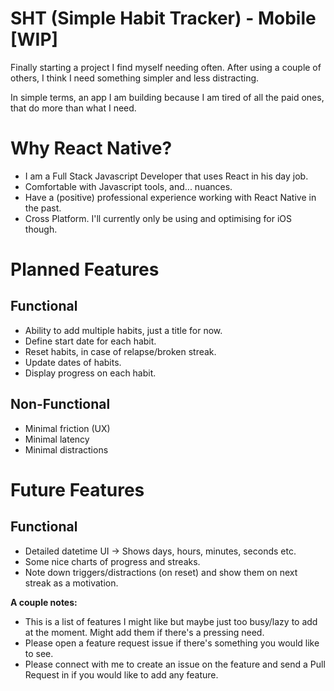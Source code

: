 # SHT (Simple Habit Tracker) - Mobile [WIP]

Finally starting a project I find myself needing often. After using a couple of others, I think I need something simpler and less distracting. 

In simple terms, an app I am building because I am tired of all the paid ones, that do more than what I need.

# Why React Native?

- I am a Full Stack Javascript Developer that uses React in his day job.
- Comfortable with Javascript tools, and... nuances.
- Have a (positive) professional experience working with React Native in the past.
- Cross Platform. I'll currently only be using and optimising for iOS though.

# Planned Features


## Functional

- Ability to add multiple habits, just a title for now.
- Define start date for each habit.
- Reset habits, in case of relapse/broken streak.
- Update dates of habits.
- Display progress on each habit.

## Non-Functional

- Minimal friction (UX)
- Minimal latency
- Minimal distractions

# Future Features

## Functional

- Detailed datetime UI -> Shows days, hours, minutes, seconds etc.
- Some nice charts of progress and streaks.
- Note down triggers/distractions (on reset) and show them on next streak as a motivation.

**A couple notes:** 

- This is a list of features I might like but maybe just too busy/lazy to add at the moment. Might add them if there's a pressing need. 
- Please open a feature request issue if there's something you would like to see. 
- Please connect with me to create an issue on the feature and send a Pull Request in if you would like to add any feature.
